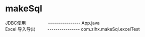 # makeSql
JDBC使用          &nbsp;&nbsp;&nbsp; &nbsp;&nbsp;&nbsp;&nbsp;&nbsp;&nbsp;&nbsp;&nbsp;&nbsp; &nbsp;&nbsp;      ---------------- App.java</br>
Excel 导入导出       &nbsp;&nbsp;&nbsp;&nbsp;&nbsp;&nbsp;&nbsp;&nbsp;     ---------------- com.zlhx.makeSql.excelTest</br>
